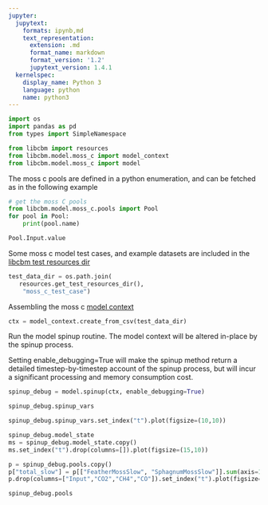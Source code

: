 ```yaml
---
jupyter:
  jupytext:
    formats: ipynb,md
    text_representation:
      extension: .md
      format_name: markdown
      format_version: '1.2'
      jupytext_version: 1.4.1
  kernelspec:
    display_name: Python 3
    language: python
    name: python3
---
```


```python
import os
import pandas as pd
from types import SimpleNamespace
```

```python
from libcbm import resources
from libcbm.model.moss_c import model_context
from libcbm.model.moss_c import model
```

The moss c pools are defined in a python enumeration, and can be fetched as in the following example

```python
# get the moss C pools
from libcbm.model.moss_c.pools import Pool
for pool in Pool:
    print(pool.name)
```

```python
Pool.Input.value
```

Some moss c model test cases, and example datasets are included in the [libcbm test resources dir](https://github.com/cat-cfs/libcbm_py/tree/master/libcbm/resources/test)

```python
test_data_dir = os.path.join(
   resources.get_test_resources_dir(),
    "moss_c_test_case")
```

Assembling the moss c [model context]()

```python
ctx = model_context.create_from_csv(test_data_dir)
```

Run the model spinup routine.  The model context will be altered in-place by the spinup process.

Setting enable_debugging=True will make the spinup method return a detailed timestep-by-timestep account of the spinup process, but will incur a significant processing and memory consumption cost.

```python
spinup_debug = model.spinup(ctx, enable_debugging=True)
```

```python
spinup_debug.spinup_vars
```

```python
spinup_debug.spinup_vars.set_index("t").plot(figsize=(10,10))
```

```python
spinup_debug.model_state
ms = spinup_debug.model_state.copy()
ms.set_index("t").drop(columns=[]).plot(figsize=(15,10))
```

```python
p = spinup_debug.pools.copy()
p["total_slow"] = p[["FeatherMossSlow", "SphagnumMossSlow"]].sum(axis=1)
p.drop(columns=["Input","CO2","CH4","CO"]).set_index("t").plot(figsize=(15,10))
```

```python
spinup_debug.pools
```
